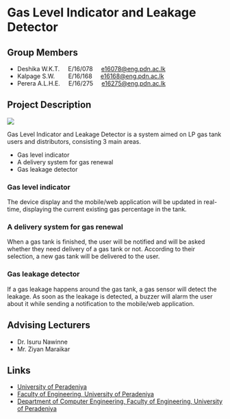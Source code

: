 # Gas Level Indicator and Leakage Detector

## Group Members 
 * Deshika W.K.T. &nbsp;&nbsp;&nbsp; E/16/078 &nbsp;&nbsp;&nbsp; <e16078@eng.pdn.ac.lk>
 * Kalpage S.W. &nbsp;&nbsp;&nbsp;&nbsp;&nbsp;&nbsp; E/16/168  &nbsp;&nbsp;&nbsp; <e16168@eng.pdn.ac.lk>
 * Perera A.L.H.E. &nbsp;&nbsp;&nbsp; E/16/275 &nbsp;&nbsp;&nbsp; <e16275@eng.pdn.ac.lk>

## Project Description
![](https://github.com/cepdnaclk/e16-3yp-gas-level-indicator-and-leakage-detector/blob/main/images/gas_system.jpeg)

Gas Level Indicator and Leakage Detector is a system aimed on LP gas tank users and distributors, consisting 3 main areas.
 	 
 * Gas level indicator
 * A delivery system for gas renewal
 * Gas leakage detector

### Gas level indicator
The device display and the mobile/web application will be updated in real-time, displaying the current existing gas percentage in the tank.

### A delivery system for gas renewal
When a gas tank is finished, the user will be notified and will be asked whether they need delivery of a gas tank or not. According to their selection, a new gas tank will be delivered to the user.

### Gas leakage detector
If a gas leakage happens around the gas tank, a gas sensor will detect the leakage. As soon as the leakage is detected, a buzzer will alarm the user about it while sending a notification to the mobile/web application.


## Advising Lecturers
* Dr. Isuru Nawinne
* Mr. Ziyan Maraikar

## Links

* [University of Peradeniya](https://www.pdn.ac.lk/)
* [Faculty of Engineering, University of Peradeniya](https://eng.pdn.ac.lk/) 
* [Department of Computer Engineering, Faculty of Engineering, University of Peradeniya](http://www.ce.pdn.ac.lk/) 

